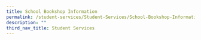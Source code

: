 ```yaml
---
title: School Bookshop Information
permalink: /student-services/Student-Services/School-Bookshop-Information/
description: ""
third_nav_title: Student Services
---
```

